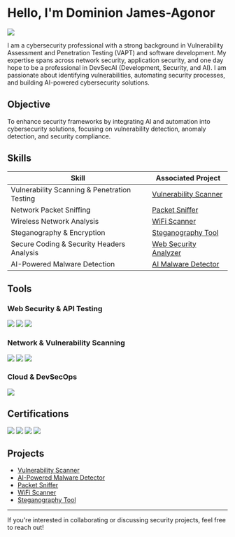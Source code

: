 # Hello, I'm Dominion James-Agonor

<a href="https://www.linkedin.com/in/dominion-james-agonor-68661b355"><img src="https://img.shields.io/badge/-LinkedIn-0072b1?&style=for-the-badge&logo=linkedin&logoColor=white" /></a>

I am a cybersecurity professional with a strong background in Vulnerability Assessment and Penetration Testing (VAPT) and software development. My expertise spans across network security, application security, and one day hope to be a professional in DevSecAI (Development, Security, and AI). I am passionate about identifying vulnerabilities, automating security processes, and building AI-powered cybersecurity solutions.

## Objective
To enhance security frameworks by integrating AI and automation into cybersecurity solutions, focusing on vulnerability detection, anomaly detection, and security compliance.

## Skills

| Skill                                         | Associated Project         |
|-----------------------------------------------|----------------------------|
| Vulnerability Scanning & Penetration Testing | [Vulnerability Scanner](https://github.com/testdominion/vulnerability-scanner) |
| Network Packet Sniffing                      | [Packet Sniffer](https://github.com/testdominion/packet-sniffer) |
| Wireless Network Analysis                    | [WiFi Scanner](https://github.com/testdominion/wifi-scanner) |
| Steganography & Encryption                   | [Steganography Tool](https://github.com/testdominion/steganography-tool) |
| Secure Coding & Security Headers Analysis    | [Web Security Analyzer](https://github.com/testdominion/web-security-analyzer) |
| AI-Powered Malware Detection                 | [AI Malware Detector](https://github.com/testdominion/ai-malware-detector) |

## Tools

### Web Security & API Testing
<div>
    <img src="https://img.shields.io/badge/-Burp_Suite-FF6F00?&style=for-the-badge&logo=BurpSuite&logoColor=white" />
    <img src="https://img.shields.io/badge/-Postman-FF6C37?&style=for-the-badge&logo=Postman&logoColor=white" />
    <img src="https://img.shields.io/badge/-Invicti_Netparker-FF4500?&style=for-the-badge&logoColor=white" />
</div>

### Network & Vulnerability Scanning
<div>
    <img src="https://img.shields.io/badge/-Nessus-0078D4?&style=for-the-badge&logoColor=white" />
    <img src="https://img.shields.io/badge/-Wireshark-1679A7?&style=for-the-badge&logo=Wireshark&logoColor=white" />
    <img src="https://img.shields.io/badge/-Kali_Linux-557C94?&style=for-the-badge&logo=KaliLinux&logoColor=white" />
</div>

### Cloud & DevSecOps
<div>
    <img src="https://img.shields.io/badge/-Docker-2496ED?&style=for-the-badge&logo=Docker&logoColor=white" />
</div>

## Certifications
<div>
    <img src="https://img.shields.io/badge/-CompTIA_Security%2B-FF0000?&style=for-the-badge&logo=CompTIA&logoColor=white" />
    <img src="https://img.shields.io/badge/-ISC2_CC-007ACC?&style=for-the-badge&logo=ISC2&logoColor=white" />
    <img src="https://img.shields.io/badge/-Certified_Ethical_Hacker_(CEH)-A100FF?&style=for-the-badge&logo=CEH&logoColor=white" />
    <img src="https://img.shields.io/badge/-CNSP-006400?&style=for-the-badge&logoColor=white" />
</div>

## Projects
- [Vulnerability Scanner](https://github.com/yourgithub/vulnerability-scanner)
- [AI-Powered Malware Detector](https://github.com/yourgithub/ai-malware-detector)
- [Packet Sniffer](https://github.com/yourgithub/packet-sniffer)
- [WiFi Scanner](https://github.com/yourgithub/wifi-scanner)
- [Steganography Tool](https://github.com/yourgithub/steganography-tool)

---
If you're interested in collaborating or discussing security projects, feel free to reach out!
